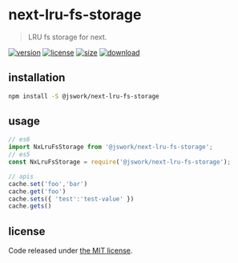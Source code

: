 # next-lru-fs-storage
> LRU fs storage for next.

[![version][version-image]][version-url]
[![license][license-image]][license-url]
[![size][size-image]][size-url]
[![download][download-image]][download-url]

## installation
```bash
npm install -S @jswork/next-lru-fs-storage
```

## usage
```js
// es6
import NxLruFsStorage from '@jswork/next-lru-fs-storage';
// es5
const NxLruFsStorage = require('@jswork/next-lru-fs-storage');

// apis
cache.set('foo','bar')
cache.get('foo')
cache.sets({ 'test':'test-value' })
cache.gets()
```

## license
Code released under [the MIT license](https://github.com/afeiship/next-lru-fs-storage/blob/master/LICENSE.txt).

[version-image]: https://img.shields.io/npm/v/@jswork/next-lru-fs-storage
[version-url]: https://npmjs.org/package/@jswork/next-lru-fs-storage

[license-image]: https://img.shields.io/npm/l/@jswork/next-lru-fs-storage
[license-url]: https://github.com/afeiship/next-lru-fs-storage/blob/master/LICENSE.txt

[size-image]: https://img.shields.io/bundlephobia/minzip/@jswork/next-lru-fs-storage
[size-url]: https://github.com/afeiship/next-lru-fs-storage/blob/master/dist/next-lru-fs-storage.min.js

[download-image]: https://img.shields.io/npm/dm/@jswork/next-lru-fs-storage
[download-url]: https://www.npmjs.com/package/@jswork/next-lru-fs-storage

